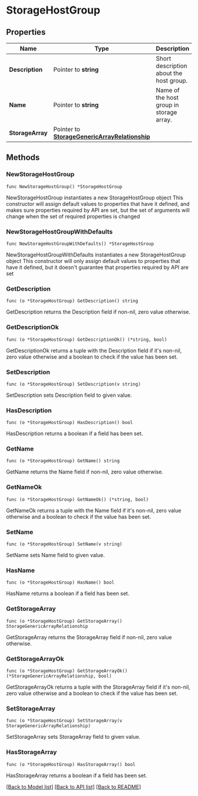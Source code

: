 # StorageHostGroup

## Properties

Name | Type | Description | Notes
------------ | ------------- | ------------- | -------------
**Description** | Pointer to **string** | Short description about the host group. | [optional] [readonly] 
**Name** | Pointer to **string** | Name of the host group in storage array. | [optional] [readonly] 
**StorageArray** | Pointer to [**StorageGenericArrayRelationship**](storage.GenericArray.Relationship.md) |  | [optional] 

## Methods

### NewStorageHostGroup

`func NewStorageHostGroup() *StorageHostGroup`

NewStorageHostGroup instantiates a new StorageHostGroup object
This constructor will assign default values to properties that have it defined,
and makes sure properties required by API are set, but the set of arguments
will change when the set of required properties is changed

### NewStorageHostGroupWithDefaults

`func NewStorageHostGroupWithDefaults() *StorageHostGroup`

NewStorageHostGroupWithDefaults instantiates a new StorageHostGroup object
This constructor will only assign default values to properties that have it defined,
but it doesn't guarantee that properties required by API are set

### GetDescription

`func (o *StorageHostGroup) GetDescription() string`

GetDescription returns the Description field if non-nil, zero value otherwise.

### GetDescriptionOk

`func (o *StorageHostGroup) GetDescriptionOk() (*string, bool)`

GetDescriptionOk returns a tuple with the Description field if it's non-nil, zero value otherwise
and a boolean to check if the value has been set.

### SetDescription

`func (o *StorageHostGroup) SetDescription(v string)`

SetDescription sets Description field to given value.

### HasDescription

`func (o *StorageHostGroup) HasDescription() bool`

HasDescription returns a boolean if a field has been set.

### GetName

`func (o *StorageHostGroup) GetName() string`

GetName returns the Name field if non-nil, zero value otherwise.

### GetNameOk

`func (o *StorageHostGroup) GetNameOk() (*string, bool)`

GetNameOk returns a tuple with the Name field if it's non-nil, zero value otherwise
and a boolean to check if the value has been set.

### SetName

`func (o *StorageHostGroup) SetName(v string)`

SetName sets Name field to given value.

### HasName

`func (o *StorageHostGroup) HasName() bool`

HasName returns a boolean if a field has been set.

### GetStorageArray

`func (o *StorageHostGroup) GetStorageArray() StorageGenericArrayRelationship`

GetStorageArray returns the StorageArray field if non-nil, zero value otherwise.

### GetStorageArrayOk

`func (o *StorageHostGroup) GetStorageArrayOk() (*StorageGenericArrayRelationship, bool)`

GetStorageArrayOk returns a tuple with the StorageArray field if it's non-nil, zero value otherwise
and a boolean to check if the value has been set.

### SetStorageArray

`func (o *StorageHostGroup) SetStorageArray(v StorageGenericArrayRelationship)`

SetStorageArray sets StorageArray field to given value.

### HasStorageArray

`func (o *StorageHostGroup) HasStorageArray() bool`

HasStorageArray returns a boolean if a field has been set.


[[Back to Model list]](../README.md#documentation-for-models) [[Back to API list]](../README.md#documentation-for-api-endpoints) [[Back to README]](../README.md)


